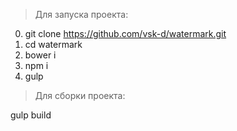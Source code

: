>Для запуска проекта:

0. git clone https://github.com/vsk-d/watermark.git
1. cd watermark
2. bower i
3. npm i
4. gulp

>Для сборки проекта:

gulp build
